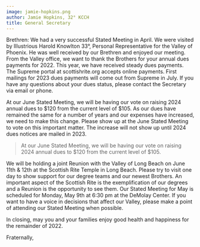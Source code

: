 ```yaml
---
image: jamie-hopkins.png
author: Jamie Hopkins, 32° KCCH
title: General Secretary
---
```


Brethren: We had a very successful Stated Meeting in April. We were visited by Illustrious Harold Knowlton 33°, Personal Representative for the Valley of Phoenix. He was well received by our Brethren and enjoyed our meeting. From the Valley office, we want to thank the Brothers for your annual dues payments for 2022. This year, we have received steady dues payments. The Supreme portal at scottishrite.org accepts online payments. First mailings for 2023 dues payments will come out from Supreme in July. If you have any questions about your dues status, please contact the Secretary via email or phone. 

At our June Stated Meeting, we will be having our vote on raising 2024 annual dues to $120 from the current level of $105. As our dues have remained the same for a number of years and our expenses have increased, we need to make this change. Please show up at the June Stated Meeting to vote on this important matter. The increase will not show up until 2024 dues notices are mailed in 2023.
   
> At our June Stated Meeting, we will be having our vote on raising 2024 annual dues to $120 from the current level of $105. 

We will be holding a joint Reunion with the Valley of Long Beach on June 11th & 12th at the Scottish Rite Temple in Long Beach. Please try to visit one day to show support for our degree teams and our newest Brothers. An important aspect of the Scottish Rite is the exemplification of our degrees and a Reunion is the opportunity to see them. Our Stated Meeting for May is scheduled for Monday, May 9th at 6:30 pm at the DeMolay Center. If you want to have a voice in decisions that affect our Valley, please make a point of attending our Stated Meeting when possible. 

In closing, may you and your families enjoy good health and happiness for the remainder of 2022.

Fraternally,